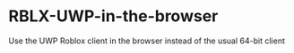 # RBLX-UWP-in-the-browser
Use the UWP Roblox client in the browser instead of the usual 64-bit client
